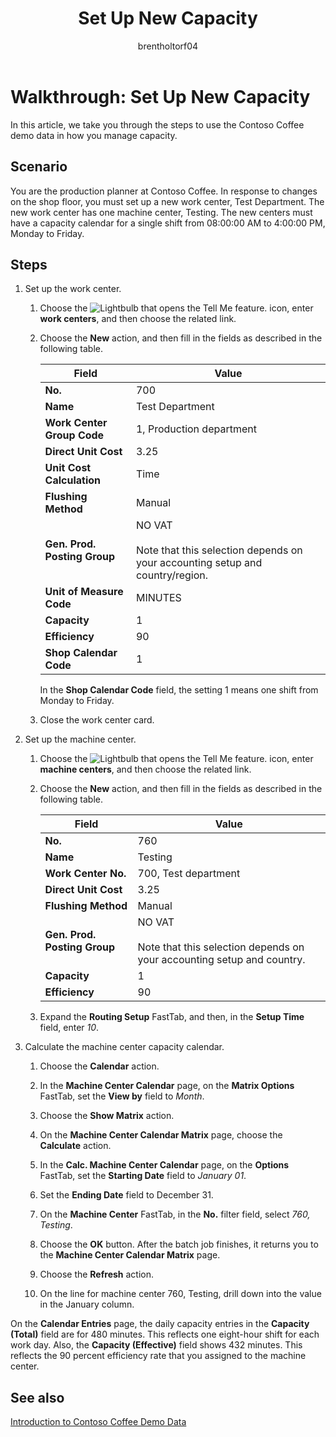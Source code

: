 ﻿---
title: Set Up New Capacity 
description: Walkthrough to learn how to set up a new work center with a capacity calendar for a single shift in Business Central.
ms.date: 04/01/2022
ms.topic: article
ms.service: dynamics365-business-central
author: brentholtorf04
ms.author: andreipa
---

# Walkthrough: Set Up New Capacity

In this article, we take you through the steps to use the Contoso Coffee demo data in how you manage capacity.  

## Scenario

You are the production planner at Contoso Coffee. In response to changes on the shop floor, you must set up a new work center, Test Department. The new work center has one machine center, Testing. The new centers must have a capacity calendar for a single shift from 08:00:00 AM to 4:00:00 PM, Monday to Friday.  

## Steps

1. Set up the work center.

    1. Choose the ![Lightbulb that opens the Tell Me feature.](../../media/ui-search/search_small.png "Tell me what you want to do") icon, enter **work centers**, and then choose the related link.  

    2. Choose the **New** action, and then fill in the fields as described in the following table.  

        |Field  |Value  |
        |---------|---------|
        |**No.** |700|
        |**Name** |Test Department|
        |**Work Center Group Code** |1, Production department|
        |**Direct Unit Cost**|3.25|
        |**Unit Cost Calculation**|Time|
        |**Flushing Method**|Manual|
        |**Gen. Prod. Posting Group**|NO VAT</br></br>Note that this selection depends on your accounting setup and country/region.|
        |**Unit of Measure Code** |MINUTES|
        |**Capacity** |1|
        |**Efficiency** |90|
        |**Shop Calendar Code** |1|

        In the **Shop Calendar Code** field, the setting 1 means one shift from Monday to Friday.

    3. Close the work center card.

2. Set up the machine center.

    1. Choose the ![Lightbulb that opens the Tell Me feature.](../../media/ui-search/search_small.png "Tell me what you want to do") icon, enter **machine centers**, and then choose the related link.  

    2. Choose the **New** action, and then fill in the fields as described in the following table.  

        |Field  |Value  |
        |---------|---------|
        |**No.** |760|
        |**Name** |Testing|
        |**Work Center No.** |700, Test department|
        |**Direct Unit Cost**|3.25|
        |**Flushing Method**|Manual|
        |**Gen. Prod. Posting Group**|NO VAT</br></br>Note that this selection depends on your accounting setup and country.|
        |**Capacity** |1|
        |**Efficiency** |90|
    3. Expand the **Routing Setup** FastTab, and then, in the **Setup Time** field, enter *10*.  

3. Calculate the machine center capacity calendar.  

    1. Choose the **Calendar** action.  

    2. In the **Machine Center Calendar** page, on the **Matrix Options** FastTab, set the **View by** field to *Month*.  

    3. Choose the **Show Matrix** action.  

    4. On the **Machine Center Calendar Matrix** page, choose the **Calculate** action.  

    5. In the **Calc. Machine Center Calendar** page, on the **Options** FastTab, set the **Starting Date** field to *January 01*.  

    6. Set the **Ending Date** field to December 31.  

    7. On the **Machine Center** FastTab, in the **No.** filter field, select *760, Testing*.  

    8. Choose the **OK** button. After the batch job finishes, it returns you to the **Machine Center Calendar Matrix** page.  

    9. Choose the **Refresh** action.  

    10. On the line for machine center 760, Testing, drill down into the value in the January column.  

On the **Calendar Entries** page, the daily capacity entries in the **Capacity (Total)** field are for 480 minutes. This reflects one eight-hour shift for each work day. Also, the **Capacity (Effective)** field shows 432 minutes. This reflects the 90 percent efficiency rate that you assigned to the machine center.  

## See also

[Introduction to Contoso Coffee Demo Data](../contoso-coffee-intro.md)  
